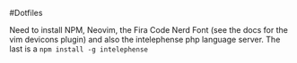 #Dotfiles

Need to install NPM, Neovim, the Fira Code Nerd Font (see the docs for the vim devicons plugin) and also the intelephense php language server. The last is a `npm install -g intelephense`

